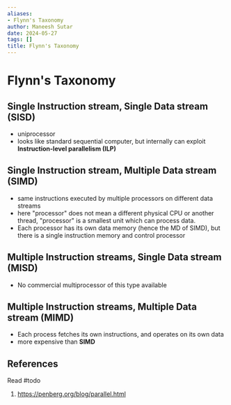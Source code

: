 ```yaml
---
aliases:
- Flynn's Taxonomy
author: Maneesh Sutar
date: 2024-05-27
tags: []
title: Flynn's Taxonomy
---
```


# Flynn's Taxonomy

## Single Instruction stream, Single Data stream (SISD)

* uniprocessor
* looks like standard sequential computer, but internally can exploit **Instruction-level parallelism (ILP)**

## Single Instruction stream, Multiple Data stream (SIMD)

* same instructions executed by multiple processors on different data streams
* here "processor" does not mean a different physical CPU or another thread, "processor" is a smallest unit which can process data.
* Each processor has its own data memory (hence the MD of SIMD), but there is a single instruction memory and control processor

## Multiple Instruction streams, Single Data stream (MISD)

* No commercial multiprocessor of this type available

## Multiple Instruction streams, Multiple Data stream (MIMD)

* Each process fetches its own instructions, and operates on its own data
* more expensive than **SIMD**

## References

Read #todo

1. <https://penberg.org/blog/parallel.html>
